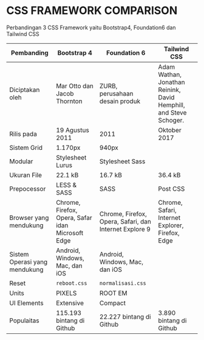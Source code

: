 # CSS FRAMEWORK COMPARISON

Perbandingan 3 CSS Framework yaitu Bootstrap4, Foundation6 dan Tailwind CSS

Pembanding | Bootstrap 4 | Foundation 6 | Tailwind CSS
-----------|-------------|--------------|-------------
Diciptakan oleh | Mar Otto dan Jacob Thornton | ZURB, perusahaan desain produk | Adam Wathan, Jonathan Reinink, David Hemphill, and Steve Schoger.
Rilis pada | 19 Agustus 2011 | 2011 | Oktober 2017
Sistem Grid | 1.170px | 940px |
Modular | Stylesheet Lurus | Stylesheet Sass |
Ukuran File | 22.1 kB | 16.7 kB | 36.4 kB
Prepocessor | LESS & SASS | SASS | Post CSS
Browser yang mendukung | Chrome, Firefox, Opera, Safar idan Microsoft Edge | Chrome, Firefox, Opera, Safari, dan Internet Explore 9 | Chrome, Safari, Internet Explorer, Firefox, Edge
Sistem Operasi yang mendukung | Android, Windows, Mac, dan iOS | Android, Windows, Mac, dan iOS |
Reset | `reboot.css` | `normalisasi.css`|
Units | PIXELS | ROOT EM |
UI Elements | Extensive | Compact |
Populaitas | 115.193 bintang di Github | 22.227 bintang di Github | 3.890 bintang di Github
